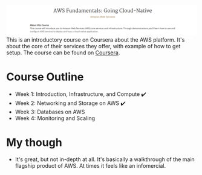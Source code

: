 ![AWS Fundamentals Banner on Coursera](https://github.com/yacineMahdid/classroom/blob/master/AWS%20Fundamentals%20Going%20Cloud-Native/media/banner.png)
This is an introductory course on Coursera about the AWS platform. It's about the core of their services they offer, with example of how to get setup. The course can be found on [Coursera](https://www.coursera.org/learn/aws-fundamentals-going-cloud-native).

# Course Outline
- Week 1: Introduction, Infrastructure, and Compute ✔️
- Week 2: Networking and Storage on AWS ✔️
- Week 3: Databases on AWS 
- Week 4: Monitoring and Scaling

# My though
- It's great, but not in-depth at all. It's basically a walkthrough of the main flagship product of AWS. At times it feels like an infomercial.
